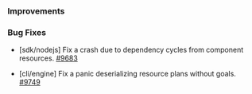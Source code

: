 ### Improvements

### Bug Fixes

- [sdk/nodejs] Fix a crash due to dependency cycles from component resources.
  [#9683](https://github.com/pulumi/pulumi/pull/9683)

- [cli/engine] Fix a panic deserializing resource plans without goals.
  [#9749](https://github.com/pulumi/pulumi/pull/9749)